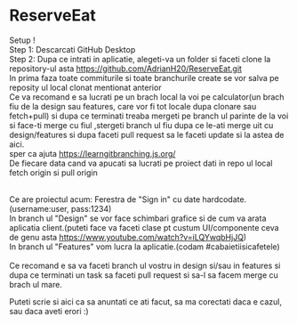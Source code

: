 # ReserveEat
 Setup !</br>
 Step 1: Descarcati GitHub Desktop</br>
 Step 2: Dupa ce intrati in aplicatie, alegeti-va un folder si faceti clone la repository-ul asta  https://github.com/AdrianH20/ReserveEat.git</br>
 In prima faza toate commiturile si toate branchurile create se vor salva pe reposity ul local clonat mentionat anterior</br>
 Ce va recomand e sa lucrati pe un brach local la voi pe calculator(un brach fiu de la design sau features, care vor fi tot locale dupa clonare sau fetch+pull) si dupa ce terminati treaba mergeti pe branch ul parinte  de la voi si face-ti merge cu fiul ,stergeti branch ul fiu dupa ce le-ati merge uit cu design/features si dupa faceti pull request sa le faceti update si la astea de aici.</br> sper ca ajuta https://learngitbranching.js.org/ </br>
 De fiecare data cand va apucati sa lucrati pe proiect dati in repo ul local fetch origin si pull origin
 </br></br>

 Ce are proiectul acum: Ferestra de "Sign in" cu date hardcodate.(username:user, pass:1234)</br>
 In branch ul "Design" se vor face schimbari grafice si de cum va arata aplicatia client.(puteti face va faceti clase pt custum UI/componente ceva de genu asta https://www.youtube.com/watch?v=iLQYwqbHjJQ)</br>
 In branch ul "Features" vom lucra la aplicatie.(codam #cabaietiisicafetele)</br></br>
 Ce recomand e sa va faceti branch ul vostru in design si/sau in features si dupa ce terminati un task sa faceti pull request si sa-l sa facem merge cu brach ul mare.</br>
 
 
 Puteti scrie si aici ca sa anuntati ce ati facut, sa ma corectati daca e cazul, sau daca aveti erori :)
